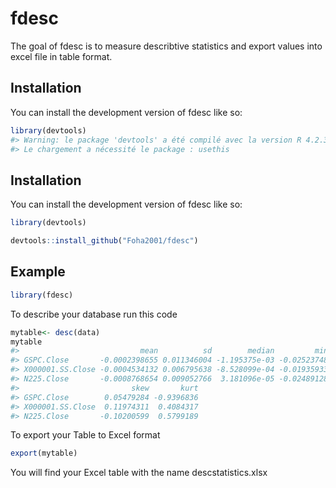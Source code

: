 
<!-- README.md is generated from README.Rmd. Please edit that file -->

# fdesc

<!-- badges: start -->
<!-- badges: end -->

The goal of fdesc is to measure describtive statistics and export values
into excel file in table format.

## Installation

You can install the development version of fdesc like so:

``` r
library(devtools)
#> Warning: le package 'devtools' a été compilé avec la version R 4.2.3
#> Le chargement a nécessité le package : usethis
```

## Installation

You can install the development version of fdesc like so:

``` r
library(devtools)
```

``` r
devtools::install_github("Foha2001/fdesc")
```

## Example

``` r
library(fdesc)
```

To describe your database run this code

``` r
mytable<- desc(data)
mytable
#>                           mean          sd        median         min        max
#> GSPC.Close       -0.0002398655 0.011346004 -1.195375e-03 -0.02523748 0.02258384
#> X000001.SS.Close -0.0004534132 0.006795638 -8.528099e-04 -0.01935933 0.01748493
#> N225.Close       -0.0008768654 0.009052766  3.181096e-05 -0.02489128 0.02465426
#>                         skew       kurt
#> GSPC.Close        0.05479284 -0.9396836
#> X000001.SS.Close  0.11974311  0.4084317
#> N225.Close       -0.10200599  0.5799189
```

To export your Table to Excel format

``` r
export(mytable)
```

You will find your Excel table with the name descstatistics.xlsx
